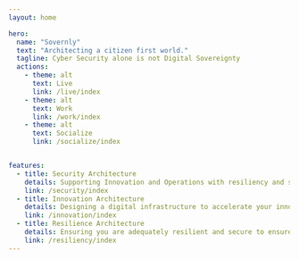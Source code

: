 ```yaml
---
layout: home

hero:
  name: "Sovernly"
  text: "Architecting a citizen first world."
  tagline: Cyber Security alone is not Digital Sovereignty
  actions:
    - theme: alt
      text: Live
      link: /live/index
    - theme: alt
      text: Work
      link: /work/index
    - theme: alt
      text: Socialize
      link: /socialize/index


features:
  - title: Security Architecture
    details: Supporting Innovation and Operations with resiliency and security.
    link: /security/index
  - title: Innovation Architecture
    details: Designing a digital infrastructure to accelerate your innovation efforts.
    link: /innovation/index
  - title: Resilience Architecture
    details: Ensuring you are adequately resilient and secure to ensure your self determination.
    link: /resiliency/index
---
```


